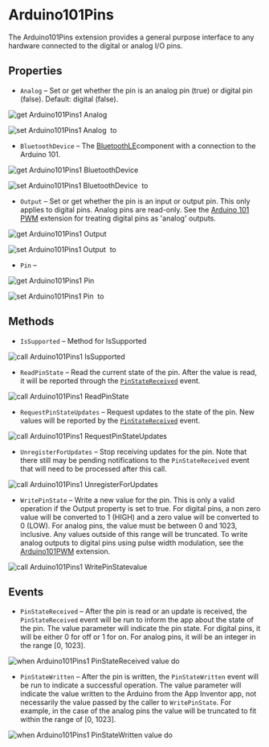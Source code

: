 # Arduino101Pins

The Arduino101Pins extension provides a general purpose interface to any hardware connected to the digital or analog I/O pins.

## Properties

+ <a name="Analog"></a>`Analog` – Set or get whether the pin is an analog pin (true) or digital pin (false). Default: digital (false).


![get Arduino101Pins1 Analog ](blocks/Arduino101Pins.Analog_getter.svg)


![set Arduino101Pins1 Analog  to](blocks/Arduino101Pins.Analog_setter.svg)

+ <a name="BluetoothDevice"></a>`BluetoothDevice` – The <a href='http://iot.appinventor.mit.edu/#/bluetoothle/bluetoothleintro'>BluetoothLE</a>component with a connection to the Arduino 101.


![get Arduino101Pins1 BluetoothDevice ](blocks/Arduino101Pins.BluetoothDevice_getter.svg)


![set Arduino101Pins1 BluetoothDevice  to](blocks/Arduino101Pins.BluetoothDevice_setter.svg)

+ <a name="Output"></a>`Output` – Set or get whether the pin is an input or output pin. This only applies to digital pins. Analog pins are read-only. See the <a href="#/component/arduinopwm">Arduino 101 PWM</a> extension for treating digital pins as 'analog' outputs.


![get Arduino101Pins1 Output ](blocks/Arduino101Pins.Output_getter.svg)


![set Arduino101Pins1 Output  to](blocks/Arduino101Pins.Output_setter.svg)

+ <a name="Pin"></a>`Pin` – 


![get Arduino101Pins1 Pin ](blocks/Arduino101Pins.Pin_getter.svg)


![set Arduino101Pins1 Pin  to](blocks/Arduino101Pins.Pin_setter.svg)

## Methods

+ <a name="IsSupported"></a>`IsSupported` – Method for IsSupported

![call Arduino101Pins1 IsSupported](blocks/Arduino101Pins.IsSupported.svg)

+ <a name="ReadPinState"></a>`ReadPinState` – Read the current state of the pin. After the value is read, it will be reported through the
 <code><a href="#/component/arduinopins/PinStateReceived">PinStateReceived</a></code> event.

![call Arduino101Pins1 ReadPinState](blocks/Arduino101Pins.ReadPinState.svg)

+ <a name="RequestPinStateUpdates"></a>`RequestPinStateUpdates` – Request updates to the state of the pin. New values will be reported by the
 <code><a href="#/components/arduinopins/PinStateReceived">PinStateReceived</a></code>
 event.

![call Arduino101Pins1 RequestPinStateUpdates](blocks/Arduino101Pins.RequestPinStateUpdates.svg)

+ <a name="UnregisterForUpdates"></a>`UnregisterForUpdates` – Stop receiving updates for the pin. Note that there still may be pending notifications to the
 <code>PinStateReceived</code> event that will need to be processed after this call.

![call Arduino101Pins1 UnregisterForUpdates](blocks/Arduino101Pins.UnregisterForUpdates.svg)

+ <a name="WritePinState"></a>`WritePinState` – Write a new value for the pin. This is only a valid operation if the Output property is set
 to true. For digital pins, a non zero value will be converted to 1 (HIGH) and a zero value will
 be converted to 0 (LOW). For analog pins, the value must be between 0 and 1023, inclusive. Any
 values outside of this range will be truncated. To write analog outputs to digital pins using
 pulse width modulation, see the <a href="#/component/arduinopwm">Arduino101PWM</a> extension.

![call Arduino101Pins1 WritePinStatevalue](blocks/Arduino101Pins.WritePinState.svg)

## Events

+ <a name="PinStateReceived"></a>`PinStateReceived` – After the pin is read or an update is received, the <code>PinStateReceived</code> event will
 be run to inform the app about the state of the pin. The value parameter will indicate the
 pin state. For digital pins, it will be either 0 for off or 1 for on. For analog pins, it will
 be an integer in the range [0, 1023].

![when Arduino101Pins1 PinStateReceived value do](blocks/Arduino101Pins.PinStateReceived.svg)

+ <a name="PinStateWritten"></a>`PinStateWritten` – After the pin is written, the <code>PinStateWritten</code> event will be run to indicate a
 successful operation. The value parameter will indicate the value written to the Arduino from
 the App Inventor app, not necessarily the value passed by the caller to
 <code>WritePinState</code>. For example, in the case of the analog pins the value will be
 truncated to fit within the range of [0, 1023].

![when Arduino101Pins1 PinStateWritten value do](blocks/Arduino101Pins.PinStateWritten.svg)


